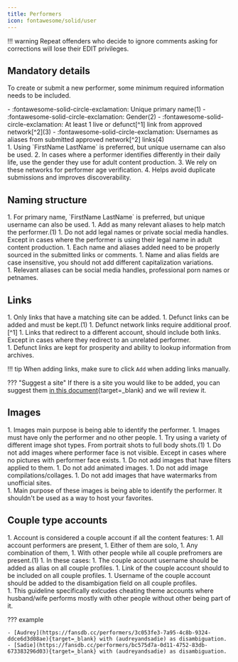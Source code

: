 ```yaml
---
title: Performers
icon: fontawesome/solid/user
---
```


!!! warning
    Repeat offenders who decide to ignore comments asking for corrections will lose their EDIT privileges.

## Mandatory details

To create or submit a new performer, some minimum required information needs to be included. 

<div class="annotate" markdown>
- :fontawesome-solid-circle-exclamation: Unique primary name(1)
- :fontawesome-solid-circle-exclamation: Gender(2)
- :fontawesome-solid-circle-exclamation: At least 1 live or defunct[^1] link from approved network[^2](3)
- :fontawesome-solid-circle-exclamation: Usernames as aliases from submitted approved network[^2] links(4)
</div>
1.  Using `FirstName LastName` is preferred, but unique username can also be used.
2.  In cases where a performer identifies differently in their daily life, use the gender they use for adult content production.
3.  We rely on these networks for performer age verification. 
4.  Helps avoid duplicate submissions and improves discoverability. 

## Naming structure

<div class="annotate" markdown>
1. For primary name, `FirstName LastName` is preferred, but unique username can also be used.
1. Add as many relevant aliases to help match the performer.(1)
1. Do not add legal names or private social media handles. Except in cases where the performer is using their legal name in adult content production.
1. Each name and aliases added need to be properly sourced in the submitted links or comments.
1. Name and alias fields are case insensitive, you should not add different capitalization variations.
</div>
1.  Relevant aliases can be social media handles, professional porn names or petnames. 

## Links

<div class="annotate" markdown>
1. Only links that have a matching site can be added.
1. Defunct links can be added and must be kept.(1)
1. Defunct network links require additional proof.[^1] 
1. Links that redirect to a different account, should include both links. Except in cases where they redirect to an unrelated performer.
</div>
1.  Defunct links are kept for prosperity and ability to lookup information from archives.

!!! tip
    When adding links, make sure to click `Add` when adding links manually. 

??? "Suggest a site"
    If there is a site you would like to be added, you can suggest them [in this document](https://cryptpad.fr/sheet/#/2/sheet/edit/6DWaSIONfZN4Ty0S2+nEpT6q/){target=_blank} and we will review it.
         
## Images

<div class="annotate" markdown>
1. Images main purpose is being able to identify the performer.
1. Images must have only the performer and no other people.
1. Try using a variety of different image shot types. From portrait shots to full body shots.(1) 
1. Do not add images where performer face is not visible. Except in cases where no pictures with performer face exists. 
1. Do not add images that have filters applied to them.
1. Do not add animated images.
1. Do not add image compilations/collages.
1. Do not add images that have watermarks from unofficial sites.
</div>
1.  Main purpose of these images is being able to identify the performer. It shouldn't be used as a way to host your favorites.

## Couple type accounts

<div class="annotate" markdown>
1. Account is considered a couple account if all the content features:
    1. All account performers are present,
    1. Either of them are solo,
    1. Any combination of them,
    1. With other people while all couple prefromers are present.(1)
1. In these cases:
    1. The couple account username should be added as alias on all couple profiles.
    1. Link of the couple account should to be included on all couple profiles.
    1. Username of the couple account should be added to the disambigation field on all couple profiles.
</div>
1.  This guideline specifically exlcudes cheating theme accounts where husband/wife performs mostly with other people without other being part of it.

??? example
    
    - [Audrey](https://fansdb.cc/performers/3c053fe3-7a95-4c8b-9324-ddce6d3d08ae){target=_blank} with (audreyandsadie) as disambiguation. 
    - [Sadie](https://fansdb.cc/performers/bc575d7a-0d11-4752-83db-673383296d03){target=_blank} with (audreyandsadie) as disambiguation. 

[^1]: Defunct links can be added, but they require additional proof. Such proof can be a screenshot of watermarked content, social media link to a post or profile where the performer themselves promoting their account or a working archived copies of their account page (e.g. archive.org).
[^2]: See [Networks](/networks) for a list of approved networks. 
